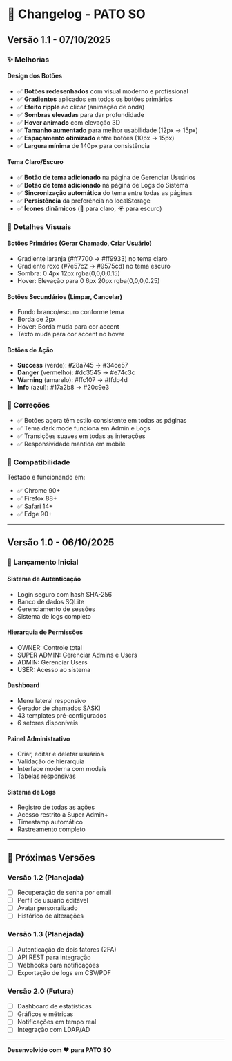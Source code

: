 # 📝 Changelog - PATO SO

## Versão 1.1 - 07/10/2025

### ✨ Melhorias

#### Design dos Botões
- ✅ **Botões redesenhados** com visual moderno e profissional
- ✅ **Gradientes** aplicados em todos os botões primários
- ✅ **Efeito ripple** ao clicar (animação de onda)
- ✅ **Sombras elevadas** para dar profundidade
- ✅ **Hover animado** com elevação 3D
- ✅ **Tamanho aumentado** para melhor usabilidade (12px → 15px)
- ✅ **Espaçamento otimizado** entre botões (10px → 15px)
- ✅ **Largura mínima** de 140px para consistência

#### Tema Claro/Escuro
- ✅ **Botão de tema adicionado** na página de Gerenciar Usuários
- ✅ **Botão de tema adicionado** na página de Logs do Sistema
- ✅ **Sincronização automática** do tema entre todas as páginas
- ✅ **Persistência** da preferência no localStorage
- ✅ **Ícones dinâmicos** (🌙 para claro, ☀️ para escuro)

### 🎨 Detalhes Visuais

#### Botões Primários (Gerar Chamado, Criar Usuário)
- Gradiente laranja (#ff7700 → #ff9933) no tema claro
- Gradiente roxo (#7e57c2 → #9575cd) no tema escuro
- Sombra: 0 4px 12px rgba(0,0,0,0.15)
- Hover: Elevação para 0 6px 20px rgba(0,0,0,0.25)

#### Botões Secundários (Limpar, Cancelar)
- Fundo branco/escuro conforme tema
- Borda de 2px
- Hover: Borda muda para cor accent
- Texto muda para cor accent no hover

#### Botões de Ação
- **Success** (verde): #28a745 → #34ce57
- **Danger** (vermelho): #dc3545 → #e74c3c
- **Warning** (amarelo): #ffc107 → #ffdb4d
- **Info** (azul): #17a2b8 → #20c9e3

### 🔧 Correções

- ✅ Botões agora têm estilo consistente em todas as páginas
- ✅ Tema dark mode funciona em Admin e Logs
- ✅ Transições suaves em todas as interações
- ✅ Responsividade mantida em mobile

### 📱 Compatibilidade

Testado e funcionando em:
- ✅ Chrome 90+
- ✅ Firefox 88+
- ✅ Safari 14+
- ✅ Edge 90+

---

## Versão 1.0 - 06/10/2025

### 🎉 Lançamento Inicial

#### Sistema de Autenticação
- Login seguro com hash SHA-256
- Banco de dados SQLite
- Gerenciamento de sessões
- Sistema de logs completo

#### Hierarquia de Permissões
- OWNER: Controle total
- SUPER ADMIN: Gerenciar Admins e Users
- ADMIN: Gerenciar Users
- USER: Acesso ao sistema

#### Dashboard
- Menu lateral responsivo
- Gerador de chamados SASKI
- 43 templates pré-configurados
- 6 setores disponíveis

#### Painel Administrativo
- Criar, editar e deletar usuários
- Validação de hierarquia
- Interface moderna com modais
- Tabelas responsivas

#### Sistema de Logs
- Registro de todas as ações
- Acesso restrito a Super Admin+
- Timestamp automático
- Rastreamento completo

---

## 🔮 Próximas Versões

### Versão 1.2 (Planejada)
- [ ] Recuperação de senha por email
- [ ] Perfil de usuário editável
- [ ] Avatar personalizado
- [ ] Histórico de alterações

### Versão 1.3 (Planejada)
- [ ] Autenticação de dois fatores (2FA)
- [ ] API REST para integração
- [ ] Webhooks para notificações
- [ ] Exportação de logs em CSV/PDF

### Versão 2.0 (Futura)
- [ ] Dashboard de estatísticas
- [ ] Gráficos e métricas
- [ ] Notificações em tempo real
- [ ] Integração com LDAP/AD

---

**Desenvolvido com ❤️ para PATO SO**
